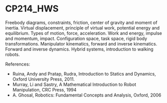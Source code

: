 # CP214_HWS

 Freebody diagrams, constraints, friction, center of gravity and moment of inertia. Virtual displacement, principle of virtual
work, potential energy and equilibrium. Types of motion, force, acceleration. Work and energy, impulse and
momentum, impact. Configuration space, task space, rigid body transformations. Manipulator kinematics, forward
and inverse kinematics. Forward and inverse dynamics. Hybrid systems, introduction to walking robots.

References: 
 - Ruina, Andy and Pratap, Rudra, Introduction to Statics and Dynamics, Oxford University Press, 2011.
 - Murray, Li and Sastry, A Mathematical Introduction to Robot Manipulation, CRC Press, 1994
 - A. Ghosal, Robotics: Fundamental Concepts and Analysis, Oxford, 2006
